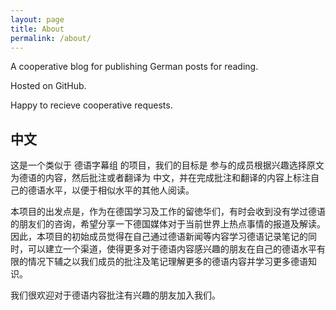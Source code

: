 ```yaml
---
layout: page
title: About
permalink: /about/
---
```


A cooperative blog for publishing German posts for reading.

Hosted on GitHub.

Happy to recieve cooperative requests.


## 中文

这是一个类似于 德语字幕组 的项目，我们的目标是 参与的成员根据兴趣选择原文为德语的内容，然后批注或者翻译为 中文，并在完成批注和翻译的内容上标注自己的德语水平，以便于相似水平的其他人阅读。

本项目的出发点是，作为在德国学习及工作的留徳华们，有时会收到没有学过德语的朋友们的咨询，希望分享一下德国媒体对于当前世界上热点事情的报道及解读。因此，本项目的初始成员觉得在自己通过德语新闻等内容学习德语记录笔记的同时，可以建立一个渠道，使得更多对于德语内容感兴趣的朋友在自己的德语水平有限的情况下辅之以我们成员的批注及笔记理解更多的德语内容并学习更多德语知识。

我们很欢迎对于德语内容批注有兴趣的朋友加入我们。
